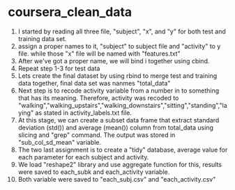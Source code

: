 # coursera_clean_data

1. I started by reading all three file, "subject", "x", and "y" for both test and training data set.
2. assign a proper names to it, "subject" to subject file and "activity" to y file. while those "x" file will be named with "features.txt"
3. After we've got a proper name, we will bind i together using cbind.
4. Repeat step 1-3 for test data
5. Lets create the final dataset by using rbind to merge test and training data together, final data set was nanmes "total_data"
6. Next step is to recode activity variable from a number in to something that has its meaning. Therefore, activity was recoded to "walking","walking_upstairs","walking_downstairs","sitting","standing","laying" as stated in activity_labels.txt file.
7. At this stage, we can create a subset data frame that extract standard deviation (std()) and average (mean()) column from total_data using slicing and "grep" command. The output was stored in "sub_col_sd_mean" variable.
8. The two last assignment is to create a "tidy" database, average value for each parameter for each subject and activity.
9. We load "reshape2" library and use aggregate function for this, results were saved to each_subk and each_activity variable.
10. Both variable were saved to "each_subj.csv" and "each_activity.csv"
